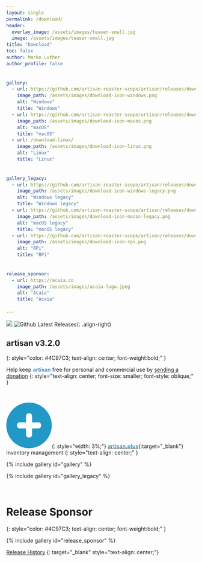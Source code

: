 ```yaml
---
layout: single
permalink: /download/
header:
  overlay_image: /assets/images/teaser-small.jpg
  image: /assets/images/teaser-small.jpg
title: "Download"
toc: false
author: Marko Luther
author_profile: false


gallery:
  - url: https://github.com/artisan-roaster-scope/artisan/releases/download/v3.2.0/artisan-win-x64-3.2.0-setup.exe
    image_path: /assets/images/download-icon-windows.png
    alt: "Windows"
    title: "Windows"
  - url: https://github.com/artisan-roaster-scope/artisan/releases/download/v3.2.0/artisan-mac-3.2.0.dmg
    image_path: /assets/images/download-icon-macos.png
    alt: "macOS"
    title: "macOS"
  - url: /download-linux/
    image_path: /assets/images/download-icon-linux.png
    alt: "Linux"
    title: "Linux"
    

gallery_legacy:
  - url: https://github.com/artisan-roaster-scope/artisan/releases/download/v3.2.0/artisan-win-x64-legacy-3.2.0-setup.exe
    image_path: /assets/images/download-icon-windows-legacy.png
    alt: "Windows legacy"
    title: "Windows legacy"
  - url: https://github.com/artisan-roaster-scope/artisan/releases/download/v3.2.0/artisan-mac-legacy-3.2.0.dmg
    image_path: /assets/images/download-icon-macos-legacy.png
    alt: "macOS legacy"
    title: "macOS legacy"
  - url: https://github.com/artisan-roaster-scope/artisan/releases/download/v3.2.0/artisan-linux-3.2.0_PiOS64-bookworm.deb
    image_path: /assets/images/download-icon-rpi.png
    alt: "RPi"
    title: "RPi"


release_sponsor:
  - url: https://acaia.co
    image_path: /assets/images/acaia-logo.jpeg
    alt: "Acaia"
    title: "Acaia"

---
```




[![](https://img.shields.io/static/v1?label=Sponsor&message=%E2%9D%A4&logo=GitHub&color=%23fe8e86)](https://github.com/sponsors/artisan-roaster-scope) ![Github Latest Releases](https://img.shields.io/github/downloads/artisan-roaster-scope/artisan/latest/total?logo=github&label=downloads&color=f5f5f5&labelColor=9C9C9C&style=flat){: .align-right}



## **artisan v3.2.0**
{: style="color: #4C97C3; text-align: center; font-weight:bold;" }

Help keep **<span style="color: #4C97C3;">artisan</span>** free for personal and commercial use by [sending a donation](/donate)
{: style="text-align: center; font-size: smaller; font-style: oblique;" }

<br>

![image](/assets/images/artisan-plus-logo.svg){: style="width: 3%;"} [<span style="color: #4C97C3;font-weight:bold;">artisan.plus</span>](https://artisan.plus){:target="_blank"} inventory management
{: style="text-align: center;" }

{% include gallery id="gallery" %}


{% include gallery id="gallery_legacy" %}



<br>

# **Release Sponsor**
{: style="color: #4C97C3; text-align: center; font-weight:bold;" }

{% include gallery id="release_sponsor" %}

[Release History](https://github.com/artisan-roaster-scope/artisan/blob/master/wiki/ReleaseHistory.md)
{: target="_blank" style="text-align: center;"}
